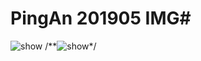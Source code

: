 # PingAn 201905 IMG#
<img src="https://github.com/BreakWaIl/PingAnIMG/blob/master/201905/IMG_9927.JPG" alt="show" />
/**<img src="https://github.com/BreakWaIl/PingAnIMG/blob/master/pingAn.gif" alt="show" />*/
